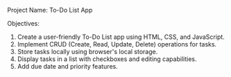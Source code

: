 Project Name: To-Do List App

Objectives:

1. Create a user-friendly To-Do List app using HTML, CSS, and JavaScript.
2. Implement CRUD (Create, Read, Update, Delete) operations for tasks.
3. Store tasks locally using browser's local storage.
4. Display tasks in a list with checkboxes and editing capabilities.
5. Add due date and priority features.

